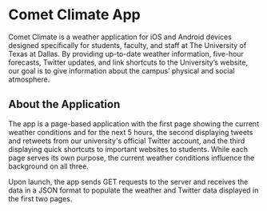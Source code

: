 # Comet Climate App
Comet Climate is a weather application for iOS and Android devices designed specifically for students, faculty, and staff at The University of Texas at Dallas. By providing up-to-date weather information, five-hour forecasts, Twitter updates, and link shortcuts to the University’s website, our goal is to give information about the campus’ physical and social atmosphere.
## About the Application
The app is a page-based application with the first page showing the current weather conditions and for the next 5 hours, the second displaying tweets and retweets from our university's official Twitter account, and the third displaying quick shortcuts to important websites to students. While each page serves its own purpose, the current weather conditions influence the background on all three.

Upon launch, the app sends GET requests to the server and receives the data in a JSON format to populate the weather and Twitter data displayed in the first two pages.
